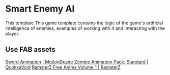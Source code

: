 # Smart Enemy AI

This template This game template contains the logic of the game's artificial intelligence of enemies, examples of working with it and interacting with the player.

## Use FAB assets

[Sword Animation | MotionDezire](https://www.fab.com/listings/b81b2df8-d7fd-4d16-a303-0b73c7053cdb)
[Zombie Animation Pack: Standard | QuokkaVoid](https://www.fab.com/listings/b81b2df8-d7fd-4d16-a303-0b73c7053cdb)
[RamsterZ Free Anims Volume 1 | RamsterZ](https://www.fab.com/listings/9319491d-0e91-422c-9b67-ad4bf6c01a02)
